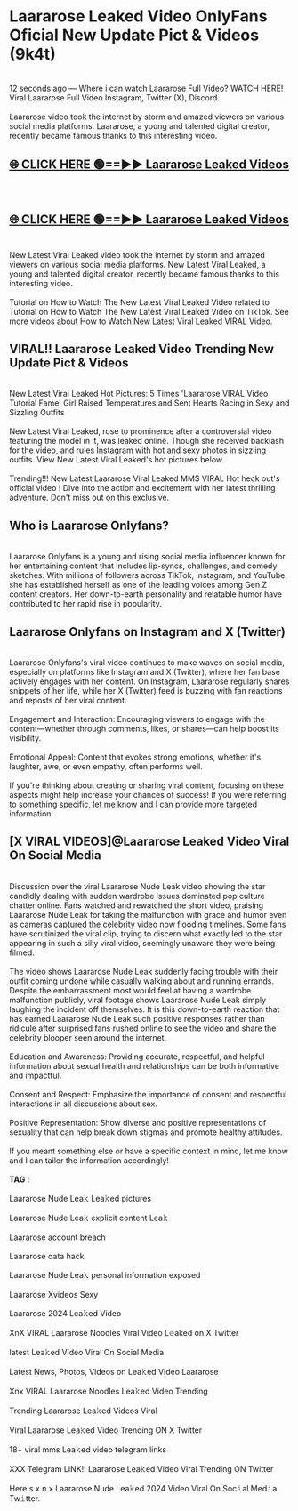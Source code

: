 # Laararose Leaked Video OnlyFans Oficial New Update Pict & Videos (9k4t)
<br>
12 seconds ago — Where i can watch Laararose Full Video? WATCH HERE! Viral Laararose Full Video Instagram, Twitter (X), Discord.
<br><br>
Laararose video took the internet by storm and amazed viewers on various social media platforms. Laararose, a young and talented digital creator, recently became famous thanks to this interesting video.
<br>
<h2><a href="https://play.trustnlinepharmacy.us?title=Laararose">🌐 CLICK HERE 🟢==►► Laararose Leaked Videos</a></h2>
<br>
<h2><a href="https://play.trustnlinepharmacy.us?title=Laararose">🌐 CLICK HERE 🟢==►► Laararose Leaked Videos</a></h2>
<br>
New Latest Viral Leaked video took the internet by storm and amazed viewers on various social media platforms. New Latest Viral Leaked, a young and talented digital creator, recently became famous thanks to this interesting video.
<br><br>
Tutorial on How to Watch The New Latest Viral Leaked Video related to Tutorial on How to Watch The New Latest Viral Leaked Video on TikTok. See more videos about How to Watch New Latest Viral Leaked VIRAL Video.
<br>
<h2>VIRAL!! Laararose Leaked Video Trending New Update Pict & Videos</h2>
<br>
New Latest Viral Leaked Hot Pictures: 5 Times 'Laararose VIRAL Video Tutorial Fame' Girl Raised Temperatures and Sent Hearts Racing in Sexy and Sizzling Outfits
<br><br>
New Latest Viral Leaked, rose to prominence after a controversial video featuring the model in it, was leaked online. Though she received backlash for the video, and rules Instagram with hot and sexy photos in sizzling outfits. View New Latest Viral Leaked's hot pictures below.
<br><br>
Trending!!! New Latest Laararose Viral Leaked MMS VIRAL Hot heck out's official video ! Dive into the action and excitement with her latest thrilling adventure. Don't miss out on this exclusive.
<br>
<h2>Who is Laararose Onlyfans?</h2>
<br>
Laararose Onlyfans is a young and rising social media influencer known for her entertaining content that includes lip-syncs, challenges, and comedy sketches. With millions of followers across TikTok, Instagram, and YouTube, she has established herself as one of the leading voices among Gen Z content creators. Her down-to-earth personality and relatable humor have contributed to her rapid rise in popularity.
<br>
<h2>Laararose Onlyfans on Instagram and X (Twitter)</h2>
<br>
Laararose Onlyfans's viral video continues to make waves on social media, especially on platforms like Instagram and X (Twitter), where her fan base actively engages with her content. On Instagram, Laararose regularly shares snippets of her life, while her X (Twitter) feed is buzzing with fan reactions and reposts of her viral content.
<br><br>
Engagement and Interaction: Encouraging viewers to engage with the content—whether through comments, likes, or shares—can help boost its visibility.
<br><br>
Emotional Appeal: Content that evokes strong emotions, whether it's laughter, awe, or even empathy, often performs well.
<br><br>
If you're thinking about creating or sharing viral content, focusing on these aspects might help increase your chances of success! If you were referring to something specific, let me know and I can provide more targeted information.
<br>
<h2>[X VIRAL VIDEOS]@Laararose Leaked Video Viral On Social Media</h2>
<br>
Discussion over the viral Laararose Nude Leak video showing the star candidly dealing with sudden wardrobe issues dominated pop culture chatter online. Fans watched and rewatched the short video, praising Laararose Nude Leak for taking the malfunction with grace and humor even as cameras captured the celebrity video now flooding timelines. Some fans have scrutinized the viral clip, trying to discern what exactly led to the star appearing in such a silly viral video, seemingly unaware they were being filmed.
<br><br>
The video shows Laararose Nude Leak suddenly facing trouble with their outfit coming undone while casually walking about and running errands. Despite the embarrassment most would feel at having a wardrobe malfunction publicly, viral footage shows Laararose Nude Leak simply laughing the incident off themselves. It is this down-to-earth reaction that has earned Laararose Nude Leak such positive responses rather than ridicule after surprised fans rushed online to see the video and share the celebrity blooper seen around the internet.
<br><br>
Education and Awareness: Providing accurate, respectful, and helpful information about sexual health and relationships can be both informative and impactful.
<br><br>
Consent and Respect: Emphasize the importance of consent and respectful interactions in all discussions about sex.
<br><br>
Positive Representation: Show diverse and positive representations of sexuality that can help break down stigmas and promote healthy attitudes.
<br><br>
If you meant something else or have a specific context in mind, let me know and I can tailor the information accordingly!
<br><br>
<strong>TAG :</strong>
<br><br>
Laararose Nude Lea𝚔 Lea𝚔ed pictures
<br><br>
Laararose Nude Lea𝚔 explicit content Lea𝚔
<br><br>
Laararose account breach
<br><br>
Laararose data hack
<br><br>
Laararose Nude Lea𝚔 personal information exposed
<br><br>
Laararose Xvideos Sexy
<br><br>
Laararose 2024 Lea𝚔ed Video
<br><br>
XnX VIRAL Laararose Noodles Viral Video L𝚎aked on X Twitter
<br><br>
latest Lea𝚔ed Video Viral On Social Media
<br><br>
Latest News, Photos, Videos on Lea𝚔ed Video Laararose
<br><br>
Xnx VIRAL Laararose Noodles Lea𝚔ed Video Trending
<br><br>
Trending Laararose Lea𝚔ed Videos Viral
<br><br>
Viral Laararose Lea𝚔ed Video Trending ON X Twitter
<br><br>
18+ viral mms Lea𝚔ed video telegram links
<br><br>
XXX Telegram LINK!! Laararose Lea𝚔ed Video Viral Trending ON Twitter
<br><br>
Here's x.n.x Laararose Nude Lea𝚔ed 2024 Video Viral On Soc𝚒al Med𝚒a Tw𝚒tter.